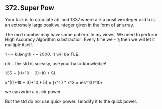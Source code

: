 ## 372. Super Pow

Your task is to calculate ab mod 1337 where a is a positive integer and b is an extremely large positive integer given in the form of an array.

The mod number may have some pattern. In my views,  We need to perform High Accuracy Algorithm substraction. Every time we - 1; then we will let it multiply itself.

1 <= b.length <= 2000. It will be TLE.

oh... the std is so easy, use your basic knowledge!

135 = ((1\*10 + 3)\*10 + 5)

x^((1\*10 + 3)\*10 + 5) = (x^10 * x^3 = res^13)^10x

we can write a quick power. 

But the std do not use quick power. I modify it to the quick power.

